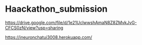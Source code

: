 # Haackathon_submission



https://drive.google.com/file/d/1e21UclwwshAmaN8Z8ZMvkJvG-CFCS0zN/view?usp=sharing



https://ineuronchatui3008.herokuapp.com/
